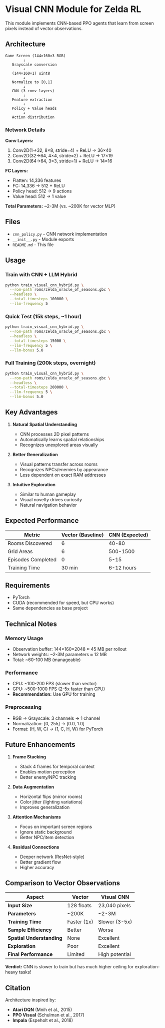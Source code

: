 # Visual CNN Module for Zelda RL

This module implements CNN-based PPO agents that learn from screen pixels instead of vector observations.

## Architecture

```
Game Screen (144×160×3 RGB)
        ↓
   Grayscale conversion
        ↓
   (144×160×1) uint8
        ↓
   Normalize to [0,1]
        ↓
   CNN (3 conv layers)
        ↓
   Feature extraction
        ↓
   Policy + Value heads
        ↓
   Action distribution
```

### Network Details

**Conv Layers:**
1. Conv2D(1→32, 8×8, stride=4) + ReLU → 36×40
2. Conv2D(32→64, 4×4, stride=2) + ReLU → 17×19
3. Conv2D(64→64, 3×3, stride=1) + ReLU → 14×16

**FC Layers:**
- Flatten: 14,336 features
- FC: 14,336 → 512 + ReLU
- Policy head: 512 → 9 actions
- Value head: 512 → 1 value

**Total Parameters:** ~2-3M (vs. ~200K for vector MLP)

## Files

- `cnn_policy.py` - CNN network implementation
- `__init__.py` - Module exports
- `README.md` - This file

## Usage

### Train with CNN + LLM Hybrid

```bash
python train_visual_cnn_hybrid.py \
  --rom-path roms/zelda_oracle_of_seasons.gbc \
  --headless \
  --total-timesteps 100000 \
  --llm-frequency 5
```

### Quick Test (15k steps, ~1 hour)

```bash
python train_visual_cnn_hybrid.py \
  --rom-path roms/zelda_oracle_of_seasons.gbc \
  --headless \
  --total-timesteps 15000 \
  --llm-frequency 5 \
  --llm-bonus 5.0
```

### Full Training (200k steps, overnight)

```bash
python train_visual_cnn_hybrid.py \
  --rom-path roms/zelda_oracle_of_seasons.gbc \
  --headless \
  --total-timesteps 200000 \
  --llm-frequency 5 \
  --llm-bonus 5.0
```

## Key Advantages

1. **Natural Spatial Understanding**
   - CNN processes 2D pixel patterns
   - Automatically learns spatial relationships
   - Recognizes unexplored areas visually

2. **Better Generalization**
   - Visual patterns transfer across rooms
   - Recognizes NPCs/enemies by appearance
   - Less dependent on exact RAM addresses

3. **Intuitive Exploration**
   - Similar to human gameplay
   - Visual novelty drives curiosity
   - Natural navigation behavior

## Expected Performance

| Metric | Vector (Baseline) | CNN (Expected) |
|--------|-------------------|----------------|
| Rooms Discovered | 6 | 40-80 |
| Grid Areas | 6 | 500-1500 |
| Episodes Completed | 0 | 5-15 |
| Training Time | 30 min | 6-12 hours |

## Requirements

- PyTorch
- CUDA (recommended for speed, but CPU works)
- Same dependencies as base project

## Technical Notes

### Memory Usage
- Observation buffer: 144×160×2048 ≈ 45 MB per rollout
- Network weights: ~2-3M parameters ≈ 12 MB
- Total: ~60-100 MB (manageable)

### Performance
- CPU: ~100-200 FPS (slower than vector)
- GPU: ~500-1000 FPS (2-5x faster than CPU)
- **Recommendation:** Use GPU for training

### Preprocessing
- RGB → Grayscale: 3 channels → 1 channel
- Normalization: [0, 255] → [0.0, 1.0]
- Format: (H, W, C) → (1, C, H, W) for PyTorch

## Future Enhancements

1. **Frame Stacking**
   - Stack 4 frames for temporal context
   - Enables motion perception
   - Better enemy/NPC tracking

2. **Data Augmentation**
   - Horizontal flips (mirror rooms)
   - Color jitter (lighting variations)
   - Improves generalization

3. **Attention Mechanisms**
   - Focus on important screen regions
   - Ignore static background
   - Better NPC/item detection

4. **Residual Connections**
   - Deeper network (ResNet-style)
   - Better gradient flow
   - Higher accuracy

## Comparison to Vector Observations

| Aspect | Vector | Visual CNN |
|--------|--------|------------|
| **Input Size** | 128 floats | 23,040 pixels |
| **Parameters** | ~200K | ~2-3M |
| **Training Time** | Faster (1x) | Slower (3-5x) |
| **Sample Efficiency** | Better | Worse |
| **Spatial Understanding** | None | Excellent |
| **Exploration** | Poor | Excellent |
| **Final Performance** | Limited | High potential |

**Verdict:** CNN is slower to train but has much higher ceiling for exploration-heavy tasks!

## Citation

Architecture inspired by:
- **Atari DQN** (Mnih et al., 2015)
- **PPO Visual** (Schulman et al., 2017)
- **Impala** (Espeholt et al., 2018)
